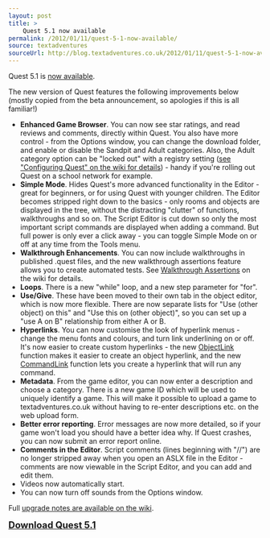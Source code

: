 ```yaml
---
layout: post
title: >
    Quest 5.1 now available
permalink: /2012/01/11/quest-5-1-now-available/
source: textadventures
sourceUrl: http://blog.textadventures.co.uk/2012/01/11/quest-5-1-now-available/
---
```

Quest 5.1 is <a href="http://www.textadventures.co.uk/quest510.exe">now available</a>.

The new version of Quest features the following improvements below (mostly copied from the beta announcement, so apologies if this is all familiar!)
<ul>
	<li><strong>Enhanced Game Browser</strong>. You can now see star ratings, and read reviews and comments, directly within Quest. You also have more control - from the Options window, you can change the download folder, and enable or disable the Sandpit and Adult categories. Also, the Adult category option can be "locked out" with a registry setting (<a href="http://quest5.net/wiki/Configuring_Quest">see "Configuring Quest" on the wiki for details</a>) - handy if you're rolling out Quest on a school network for example.</li>
	<li><strong>Simple Mode</strong>. Hides Quest's more advanced functionality in the Editor - great for beginners, or for using Quest with younger children. The Editor becomes stripped right down to the basics - only rooms and objects are displayed in the tree, without the distracting "clutter" of functions, walkthroughs and so on. The Script Editor is cut down so only the most important script commands are displayed when adding a command. But full power is only ever a click away - you can toggle Simple Mode on or off at any time from the Tools menu.</li>
	<li><strong>Walkthrough Enhancements</strong>. You can now include walkthroughs in published .quest files, and the new walkthrough assertions feature allows you to create automated tests. See <a href="http://quest5.net/wiki/Walkthroughs#Assertions">Walkthrough Assertions</a> on the wiki for details.</li>
	<li><strong>Loops</strong>. There is a new "while" loop, and a new step parameter for "for".</li>
	<li><strong>Use/Give</strong>. These have been moved to their own tab in the object editor, which is now more flexible. There are now separate lists for "Use (other object) on this" and "Use this on (other object)", so you can set up a "use A on B" relationship from either A or B.</li>
	<li><strong>Hyperlinks</strong>. You can now customise the look of hyperlink menus - change the menu fonts and colours, and turn link underlining on or off. It's now easier to create custom hyperlinks - the new <a href="http://quest5.net/wiki/ObjectLink">ObjectLink</a> function makes it easier to create an object hyperlink, and the new <a href="http://quest5.net/wiki/CommandLink">CommandLink</a> function lets you create a hyperlink that will run any command.</li>
	<li><strong>Metadata</strong>. From the game editor, you can now enter a description and choose a category. There is a new game ID which will be used to uniquely identify a game. This will make it possible to upload a game to textadventures.co.uk without having to re-enter descriptions etc. on the web upload form.</li>
	<li><strong>Better error reporting</strong>. Error messages are now more detailed, so if your game won't load you should have a better idea why. If Quest crashes, you can now submit an error report online.</li>
	<li><strong>Comments in the Editor</strong>. Script comments (lines beginning with "//") are no longer stripped away when you open an ASLX file in the Editor - comments are now viewable in the Script Editor, and you can add and edit them.</li>
	<li>Videos now automatically start.</li>
	<li>You can now turn off sounds from the Options window.</li>
</ul>
Full <a href="http://quest5.net/wiki/Upgrade_Notes#Upgrading_from_Quest_5.0_to_Quest_5.1">upgrade notes are available on the wiki</a>.

<a style="font-size:130%;" href="http://www.textadventures.co.uk/quest510.exe"><strong>Download Quest 5.1</strong></a>